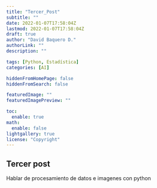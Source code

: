 ```yaml
---
title: "Tercer_Post"
subtitle: ""
date: 2022-01-07T17:58:04Z
lastmod: 2022-01-07T17:58:04Z
draft: true
author: "David Baquero D."
authorLink: ""
description: ""

tags: [Python, Estadística]
categories: [AI]

hiddenFromHomePage: false
hiddenFromSearch: false

featuredImage: ""
featuredImagePreview: ""

toc:
  enable: true
math:
  enable: false
lightgallery: true
license: "Copyright"
---
```


<!--more-->

## Tercer post

Hablar de procesamiento de datos e imagenes con python
